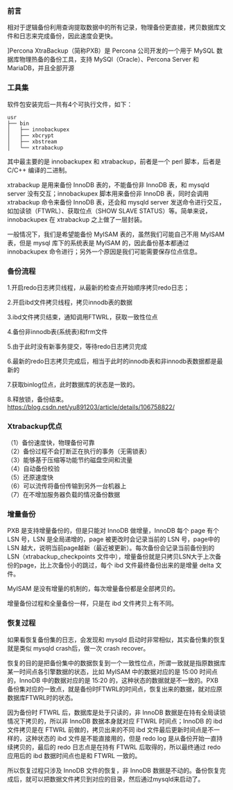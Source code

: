 ### 前言

相对于逻辑备份利用查询提取数据中的所有记录，物理备份更直接，拷贝数据库文件和日志来完成备份，因此速度会更快。

]Percona XtraBackup（简称PXB）是 Percona 公司开发的一个用于 MySQL 数据库物理热备的备份工具，支持 MySQl（Oracle）、Percona Server 和 MariaDB，并且全部开源

### 工具集
软件包安装完后一共有4个可执行文件，如下：
```
usr
├── bin
│   ├── innobackupex
│   ├── xbcrypt
│   ├── xbstream
│   └── xtrabackup
```
其中最主要的是 innobackupex 和 xtrabackup，前者是一个 perl 脚本，后者是 C/C++ 编译的二进制。

xtrabackup 是用来备份 InnoDB 表的，不能备份非 InnoDB 表，和 mysqld server 没有交互；innobackupex 脚本用来备份非 InnoDB 表，同时会调用 xtrabackup 命令来备份 InnoDB 表，还会和 mysqld server 发送命令进行交互，如加读锁（FTWRL）、获取位点（SHOW SLAVE STATUS）等。简单来说，innobackupex 在 xtrabackup 之上做了一层封装。

一般情况下，我们是希望能备份 MyISAM 表的，虽然我们可能自己不用 MyISAM 表，但是 mysql 库下的系统表是 MyISAM 的，因此备份基本都通过 innobackupex 命令进行；另外一个原因是我们可能需要保存位点信息。

### 备份流程
1.开启redo日志拷贝线程，从最新的检查点开始顺序拷贝redo日志； 

2.开启ibd文件拷贝线程，拷贝innodb表的数据 

3.ibd文件拷贝结束，通知调用FTWRL，获取一致性位点 

4.备份非innodb表(系统表)和frm文件 

5.由于此时没有新事务提交，等待redo日志拷贝完成 

6.最新的redo日志拷贝完成后，相当于此时的innodb表和非innodb表数据都是最新的 

7.获取binlog位点，此时数据库的状态是一致的。 

8.释放锁，备份结束。
https://blog.csdn.net/yu891203/article/details/106758822/
### Xtrabackup优点
（1）备份速度快，物理备份可靠   
（2）备份过程不会打断正在执行的事务（无需锁表）   
（3）能够基于压缩等功能节约磁盘空间和流量    
（4）自动备份校验    
（5）还原速度快   
（6）可以流传将备份传输到另外一台机器上   
（7）在不增加服务器负载的情况备份数据   
### 增量备份
PXB 是支持增量备份的，但是只能对 InnoDB 做增量，InnoDB 每个 page 有个 LSN 号，LSN 是全局递增的，page 被更改时会记录当前的 LSN 号，page中的 LSN 越大，说明当前page越新（最近被更新）。每次备份会记录当前备份到的LSN（xtrabackup_checkpoints 文件中），增量备份就是只拷贝LSN大于上次备份的page，比上次备份小的跳过，每个 ibd 文件最终备份出来的是增量 delta 文件。

MyISAM 是没有增量的机制的，每次增量备份都是全部拷贝的。

增量备份过程和全量备份一样，只是在 ibd 文件拷贝上有不同。

### 恢复过程
如果看恢复备份集的日志，会发现和 mysqld 启动时非常相似，其实备份集的恢复就是类似 mysqld crash后，做一次 crash recover。

恢复的目的是把备份集中的数据恢复到一个一致性位点，所谓一致就是指原数据库某一时间点各引擎数据的状态，比如 MyISAM 中的数据对应的是 15:00 时间点的，InnoDB 中的数据对应的是 15:20 的，这种状态的数据就是不一致的。PXB 备份集对应的一致点，就是备份时FTWRL的时间点，恢复出来的数据，就对应原数据库FTWRL时的状态。

因为备份时 FTWRL 后，数据库是处于只读的，非 InnoDB 数据是在持有全局读锁情况下拷贝的，所以非 InnoDB 数据本身就对应 FTWRL 时间点；InnoDB 的 ibd 文件拷贝是在 FTWRL 前做的，拷贝出来的不同 ibd 文件最后更新时间点是不一样的，这种状态的 ibd 文件是不能直接用的，但是 redo log 是从备份开始一直持续拷贝的，最后的 redo 日志点是在持有 FTWRL 后取得的，所以最终通过 redo 应用后的 ibd 数据时间点也是和 FTWRL 一致的。

所以恢复过程只涉及 InnoDB 文件的恢复，非 InnoDB 数据是不动的。备份恢复完成后，就可以把数据文件拷贝到对应的目录，然后通过mysqld来启动了。